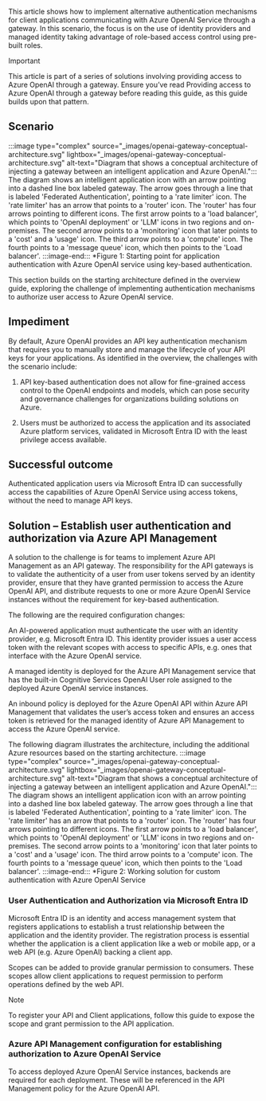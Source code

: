 This article shows how to implement alternative authentication mechanisms for client applications communicating with Azure OpenAI Service through a gateway. In this scenario, the focus is on the use of identity providers and managed identity taking advantage of role-based access control using pre-built roles.  

> [!IMPORTANT]
> This article is part of a series of solutions involving providing access to Azure OpenAI through a gateway. Ensure you’ve read Providing access to Azure OpenAI through a gateway before reading this guide, as this guide builds upon that pattern.

## Scenario

:::image type="complex" source="_images/openai-gateway-conceptual-architecture.svg" lightbox="_images/openai-gateway-conceptual-architecture.svg" alt-text="Diagram that shows a conceptual architecture of injecting a gateway between an intelligent application and Azure OpenAI.":::
    The diagram shows an intelligent application icon with an arrow pointing into a dashed line box labeled gateway. The arrow goes through a line that is labeled 'Federated Authentication', pointing to a 'rate limiter' icon. The 'rate limiter' has an arrow that points to a 'router' icon. The 'router' has four arrows pointing to different icons. The first arrow points to a 'load balancer', which points to 'OpenAI deployment' or 'LLM' icons in two regions and on-premises. The second arrow points to a 'monitoring' icon that later points to a 'cost' and a 'usage' icon. The third arrow points to a 'compute' icon. The fourth points to a 'message queue' icon, which then points to the 'Load balancer'.
:::image-end:::
*Figure 1: Starting point for application authentication with Azure OpenAI service using key-based authentication. 

This section builds on the starting architecture defined in the overview guide, exploring the challenge of implementing authentication mechanisms to authorize user access to Azure OpenAI service.  

## Impediment 

By default, Azure OpenAI provides an API key authentication mechanism that requires you to manually store and manage the lifecycle of your API keys for your applications. As identified in the overview, the challenges with the scenario include: 

1. API key-based authentication does not allow for fine-grained access control to the OpenAI endpoints and models, which can pose security and governance challenges for organizations building solutions on Azure. 

1. Users must be authorized to access the application and its associated Azure platform services, validated in Microsoft Entra ID with the least privilege access available.

## Successful outcome 

Authenticated application users via Microsoft Entra ID can successfully access the capabilities of Azure OpenAI Service using access tokens, without the need to manage API keys. 

## Solution – Establish user authentication and authorization via Azure API Management  

A solution to the challenge is for teams to implement Azure API Management as an API gateway. The responsibility for the API gateways is to validate the authenticity of a user from user tokens served by an identity provider, ensure that they have granted permission to access the Azure OpenAI API, and distribute requests to one or more Azure OpenAI Service instances without the requirement for key-based authentication. 

The following are the required configuration changes: 

An AI-powered application must authenticate the user with an identity provider, e.g. Microsoft Entra ID. This identity provider issues a user access token with the relevant scopes with access to specific APIs, e.g. ones that interface with the Azure OpenAI service. 

A managed identity is deployed for the Azure API Management service that has the built-in Cognitive Services OpenAI User role assigned to the deployed Azure OpenAI service instances. 

An inbound policy is deployed for the Azure OpenAI API within Azure API Management that validates the user’s access token and ensures an access token is retrieved for the managed identity of Azure API Management to access the Azure OpenAI service. 

The following diagram illustrates the architecture, including the additional Azure resources based on the starting architecture. 
:::image type="complex" source="_images/openai-gateway-conceptual-architecture.svg" lightbox="_images/openai-gateway-conceptual-architecture.svg" alt-text="Diagram that shows a conceptual architecture of injecting a gateway between an intelligent application and Azure OpenAI.":::
    The diagram shows an intelligent application icon with an arrow pointing into a dashed line box labeled gateway. The arrow goes through a line that is labeled 'Federated Authentication', pointing to a 'rate limiter' icon. The 'rate limiter' has an arrow that points to a 'router' icon. The 'router' has four arrows pointing to different icons. The first arrow points to a 'load balancer', which points to 'OpenAI deployment' or 'LLM' icons in two regions and on-premises. The second arrow points to a 'monitoring' icon that later points to a 'cost' and a 'usage' icon. The third arrow points to a 'compute' icon. The fourth points to a 'message queue' icon, which then points to the 'Load balancer'.
:::image-end:::
*Figure 2: Working solution for custom authentication with Azure OpenAI Service 

### User Authentication and Authorization via Microsoft Entra ID 

Microsoft Entra ID is an identity and access management system that registers applications to establish a trust relationship between the application and the identity provider. The registration process is essential whether the application is a client application like a web or mobile app, or a web API (e.g. Azure OpenAI) backing a client app. 

Scopes can be added to provide granular permission to consumers. These scopes allow client applications to request permission to perform operations defined by the web API.

 > [!Note]
> To register your API and Client applications, follow this guide to expose the scope and grant permission to the API application.

### Azure API Management configuration for establishing authorization to Azure OpenAI Service 

To access deployed Azure OpenAI Service instances, backends are required for each deployment. These will be referenced in the API Management policy for the Azure OpenAI API. 

